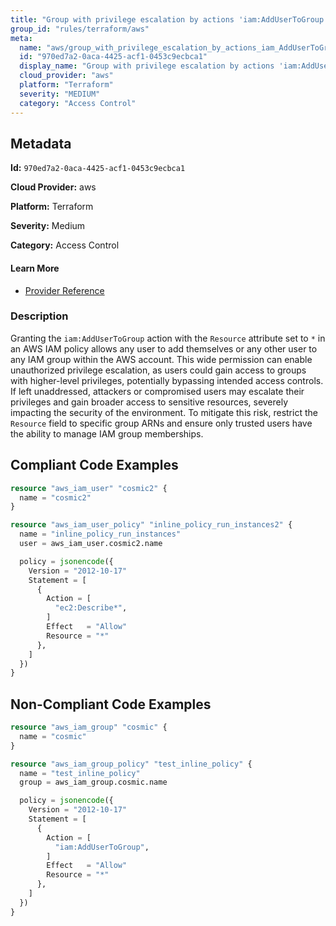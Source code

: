 ```yaml
---
title: "Group with privilege escalation by actions 'iam:AddUserToGroup'"
group_id: "rules/terraform/aws"
meta:
  name: "aws/group_with_privilege_escalation_by_actions_iam_AddUserToGroup"
  id: "970ed7a2-0aca-4425-acf1-0453c9ecbca1"
  display_name: "Group with privilege escalation by actions 'iam:AddUserToGroup'"
  cloud_provider: "aws"
  platform: "Terraform"
  severity: "MEDIUM"
  category: "Access Control"
---
```

## Metadata

**Id:** `970ed7a2-0aca-4425-acf1-0453c9ecbca1`

**Cloud Provider:** aws

**Platform:** Terraform

**Severity:** Medium

**Category:** Access Control

#### Learn More

 - [Provider Reference](https://registry.terraform.io/providers/hashicorp/aws/latest/docs/resources/iam_group_policy#policy)

### Description

 Granting the `iam:AddUserToGroup` action with the `Resource` attribute set to `*` in an AWS IAM policy allows any user to add themselves or any other user to any IAM group within the AWS account. This wide permission can enable unauthorized privilege escalation, as users could gain access to groups with higher-level privileges, potentially bypassing intended access controls. If left unaddressed, attackers or compromised users may escalate their privileges and gain broader access to sensitive resources, severely impacting the security of the environment. To mitigate this risk, restrict the `Resource` field to specific group ARNs and ensure only trusted users have the ability to manage IAM group memberships.


## Compliant Code Examples
```terraform
resource "aws_iam_user" "cosmic2" {
  name = "cosmic2"
}

resource "aws_iam_user_policy" "inline_policy_run_instances2" {
  name = "inline_policy_run_instances"
  user = aws_iam_user.cosmic2.name

  policy = jsonencode({
    Version = "2012-10-17"
    Statement = [
      {
        Action = [
          "ec2:Describe*",
        ]
        Effect   = "Allow"
        Resource = "*"
      },
    ]
  })
}

```
## Non-Compliant Code Examples
```terraform
resource "aws_iam_group" "cosmic" {
  name = "cosmic"
}

resource "aws_iam_group_policy" "test_inline_policy" {
  name = "test_inline_policy"
  group = aws_iam_group.cosmic.name

  policy = jsonencode({
    Version = "2012-10-17"
    Statement = [
      {
        Action = [
          "iam:AddUserToGroup",
        ]
        Effect   = "Allow"
        Resource = "*"
      },
    ]
  })
}

```